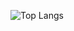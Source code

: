 ![Top Langs](https://github-readme-stats.vercel.app/api/top-langs/?username=Kaguyo&layout=compact&theme=radical&bg_color=30,1A1B27,191A23&title_color=8E24AA&border_color=8E24AA)
